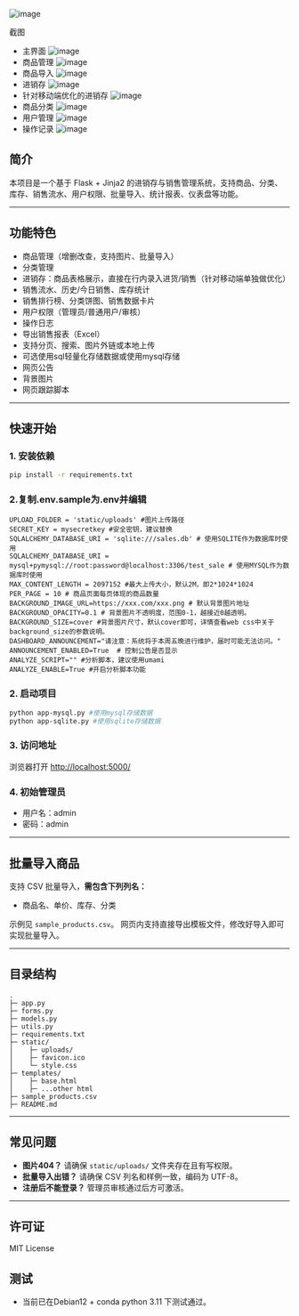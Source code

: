 ![image](https://github.com/tamakyi/simple-sales-system/blob/main/screenshot/wolf_sales.webp)
<p align="center> 狼的小卖部 - 基于Python的简单网页端进销存/销售管理系统</p>

## 截图
 - 主界面
![image](https://github.com/tamakyi/simple-sales-system/blob/main/screenshot/dashboard.png)
 - 商品管理
![image](https://github.com/tamakyi/simple-sales-system/blob/main/screenshot/products.png)
 - 商品导入
![image](https://github.com/tamakyi/simple-sales-system/blob/main/screenshot/products-import.png)
 - 进销存
![image](https://github.com/tamakyi/simple-sales-system/blob/main/screenshot/sales.png)
 - 针对移动端优化的进销存
![image](https://github.com/tamakyi/simple-sales-system/blob/main/screenshot/sales-simple.png)
 - 商品分类
![image](https://github.com/tamakyi/simple-sales-system/blob/main/screenshot/categories.png)
 - 用户管理
![image](https://github.com/tamakyi/simple-sales-system/blob/main/screenshot/users.png)
 - 操作记录
![image](https://github.com/tamakyi/simple-sales-system/blob/main/screenshot/logs.png)



## 简介

本项目是一个基于 Flask + Jinja2 的进销存与销售管理系统，支持商品、分类、库存、销售流水、用户权限、批量导入、统计报表、仪表盘等功能。

---

## 功能特色

- 商品管理（增删改查，支持图片、批量导入）
- 分类管理
- 进销存：商品表格展示，直接在行内录入进货/销售（针对移动端单独做优化）
- 销售流水、历史/今日销售、库存统计
- 销售排行榜、分类饼图、销售数据卡片
- 用户权限（管理员/普通用户/审核）
- 操作日志
- 导出销售报表（Excel）
- 支持分页、搜索、图片外链或本地上传
- 可选使用sql轻量化存储数据或使用mysql存储
- 网页公告
- 背景图片
- 网页跟踪脚本
---

## 快速开始

### 1. 安装依赖

```sh
pip install -r requirements.txt
```

### 2.复制.env.sample为.env并编辑
```
UPLOAD_FOLDER = 'static/uploads' #图片上传路径
SECRET_KEY = mysecretkey #安全密钥，建议替换
SQLALCHEMY_DATABASE_URI = 'sqlite:///sales.db' # 使用SQLITE作为数据库时使用
SQLALCHEMY_DATABASE_URI = mysql+pymysql://root:password@localhost:3306/test_sale # 使用MYSQL作为数据库时使用
MAX_CONTENT_LENGTH = 2097152 #最大上传大小，默认2M，即2*1024*1024
PER_PAGE = 10 # 商品页面每页体现的商品数量
BACKGROUND_IMAGE_URL=https://xxx.com/xxx.png # 默认背景图片地址
BACKGROUND_OPACITY=0.1 # 背景图片不透明度，范围0-1，越接近0越透明。
BACKGROUND_SIZE=cover #背景图片尺寸，默认cover即可，详情查看web css中关于background_size的参数说明。
DASHBOARD_ANNOUNCEMENT="请注意：系统将于本周五晚进行维护，届时可能无法访问。"
ANNOUNCEMENT_ENABLED=True  # 控制公告是否显示
ANALYZE_SCRIPT="" #分析脚本，建议使用umami
ANALYZE_ENABLE=True #开启分析脚本功能
```

### 2. 启动项目

```sh
python app-mysql.py #使用mysql存储数据
python app-sqlite.py #使用sqlite存储数据
```

### 3. 访问地址

浏览器打开 [http://localhost:5000/](http://localhost:5000/)

### 4. 初始管理员

- 用户名：admin
- 密码：admin

---

## 批量导入商品

支持 CSV 批量导入，**需包含下列列名：**

- 商品名、单价、库存、分类

示例见 `sample_products.csv`。
网页内支持直接导出模板文件，修改好导入即可实现批量导入。

---

## 目录结构

```
.
├─ app.py
├─ forms.py
├─ models.py
├─ utils.py
├─ requirements.txt
├─ static/
│    ├─ uploads/
│    ├─ favicon.ico
│    └─ style.css
├─ templates/
│    ├─ base.html
│    ├─ ...other html
├─ sample_products.csv
├─ README.md
```

---

## 常见问题

- **图片404？** 请确保 `static/uploads/` 文件夹存在且有写权限。
- **批量导入出错？** 请确保 CSV 列名和样例一致，编码为 UTF-8。
- **注册后不能登录？** 管理员审核通过后方可激活。

---

## 许可证

MIT License

## 测试

 - 当前已在Debian12 + conda python 3.11 下测试通过。
